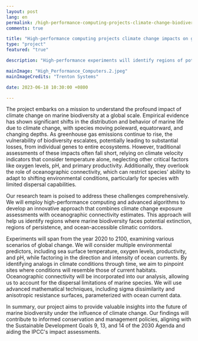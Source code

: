 ```yaml
---
layout: post
lang: en
permalink: /high-performance-computing-projects-climate-change-biodiversity/
comments: true

title: "High-performance computing projects climate change impacts on global marine biodiversity"
type: "project"
featured: "true"

description: "High-performance experiments will identify regions of potential extinction, persistence and ocean-accessible, climatic corridors for marine biodiversity."

mainImage: "High_Performance_Computers.2.jpeg"
mainImageCredits: "Trenton Systems"

date: 2023-06-18 10:30:00 +0800

---
```


The project embarks on a mission to understand the profound impact of climate change on marine biodiversity at a global scale. Empirical evidence has shown significant shifts in the distribution and behavior of marine life due to climate change, with species moving poleward, equatorward, and changing depths. As greenhouse gas emissions continue to rise, the vulnerability of biodiversity escalates, potentially leading to substantial losses, from individual genes to entire ecosystems. However, traditional assessments of these impacts often fall short, relying on climate velocity indicators that consider temperature alone, neglecting other critical factors like oxygen levels, pH, and primary productivity. Additionally, they overlook the role of oceanographic connectivity, which can restrict species' ability to adapt to shifting environmental conditions, particularly for species with limited dispersal capabilities.

Our research team is poised to address these challenges comprehensively. We will employ high-performance computing and advanced algorithms to develop an innovative approach that combines climate change exposure assessments with oceanographic connectivity estimates. This approach will help us identify regions where marine biodiversity faces potential extinction, regions of persistence, and ocean-accessible climatic corridors. 

Experiments will span from the year 2020 to 2100, examining various scenarios of global change. We will consider multiple environmental predictors, including sea surface temperature, oxygen levels, productivity, and pH, while factoring in the direction and intensity of ocean currents. By identifying analogs in climate conditions through time, we aim to pinpoint sites where conditions will resemble those of current habitats. Oceanographic connectivity will be incorporated into our analysis, allowing us to account for the dispersal limitations of marine species. We will use advanced mathematical techniques, including sigma dissimilarity and anisotropic resistance surfaces, parameterized with ocean current data.

In summary, our project aims to provide valuable insights into the future of marine biodiversity under the influence of climate change. Our findings will contribute to informed conservation and management policies, aligning with the Sustainable Development Goals 9, 13, and 14 of the 2030 Agenda and aiding the IPCC's impact assessments.
